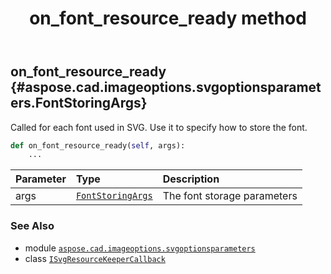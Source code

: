﻿---
title: on_font_resource_ready method
second_title: Aspose.CAD for Python via .NET API References
description: 
type: docs
weight: 20
url: /aspose.cad.imageoptions.svgoptionsparameters/isvgresourcekeepercallback/on_font_resource_ready/
is_root: false
---

## on_font_resource_ready {#aspose.cad.imageoptions.svgoptionsparameters.FontStoringArgs}

Called for each font used in SVG. Use it to specify how to store the font.



```python
def on_font_resource_ready(self, args):
    ...
```


| Parameter | Type | Description |
| :- | :- | :- |
| args | [`FontStoringArgs`](/cad/python-net/aspose.cad.imageoptions.svgoptionsparameters/fontstoringargs) | The font storage parameters |



### See Also
* module [`aspose.cad.imageoptions.svgoptionsparameters`](../../)
* class [`ISvgResourceKeeperCallback`](/cad/python-net/aspose.cad.imageoptions.svgoptionsparameters/isvgresourcekeepercallback)
